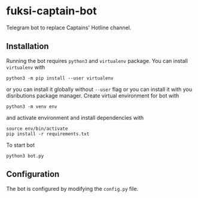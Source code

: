 # fuksi-captain-bot
Telegram bot to replace Captains' Hotline channel.

## Installation
Running the bot requires `python3` and `virtualenv` package. You can install `virtualenv` with
```console
python3 -m pip install --user virtualenv
```
or you can install it globally without `--user` flag or you can install it with you disributions package manager. Create virtual environment for bot with
```console
python3 -m venv env
```
and activate environment and install dependencies with
```console
source env/bin/activate
pip install -r requirements.txt
```
To start bot
```console
python3 bot.py
```

## Configuration
The bot is configured by modifying the `config.py` file.
